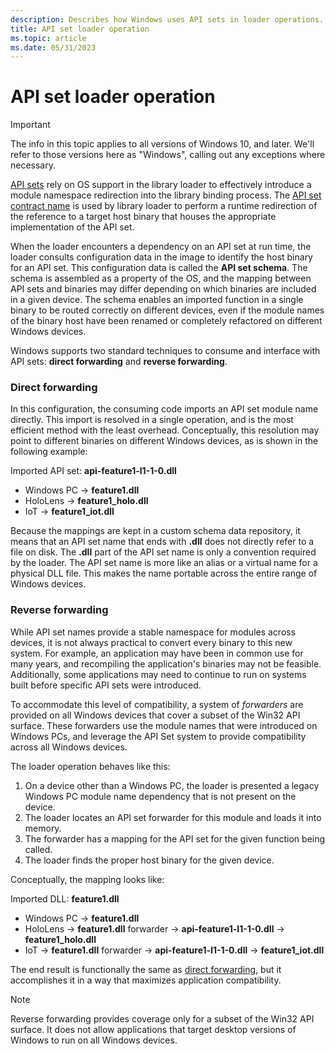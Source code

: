 ```yaml
---
description: Describes how Windows uses API sets in loader operations. 
title: API set loader operation
ms.topic: article
ms.date: 05/31/2023
---
```


# API set loader operation

> [!IMPORTANT]
> The info in this topic applies to all versions of Windows 10, and later. We'll refer to those versions here as "Windows", calling out any exceptions where necessary.

[API sets](windows-apisets.md) rely on OS support in the library loader to effectively introduce a module namespace redirection into the library binding process. The [API set contract name](windows-apisets.md#api-set-contract-names) is used by library loader to perform a runtime redirection of the reference to a target host binary that houses the appropriate implementation of the API set.

When the loader encounters a dependency on an API set at run time, the loader consults configuration data in the image to identify the host binary for an API set. This configuration data is called the **API set schema**. The schema is assembled as a property of the OS, and the mapping between API sets and binaries may differ depending on which binaries are included in a given device. The schema enables an imported function in a single binary to be routed correctly on different devices, even if the module names of the binary host have been renamed or completely refactored on different Windows devices.

Windows supports two standard techniques to consume and interface with API sets: **direct forwarding** and **reverse forwarding**.

### Direct forwarding

In this configuration, the consuming code imports an API set module name directly. This import is resolved in a single operation, and is the most efficient method with the least overhead. Conceptually, this resolution may point to different binaries on different Windows devices, as is shown in the following example:

Imported API set: **api-feature1-l1-1-0.dll**
-  Windows PC -> **feature1.dll**
-  HoloLens -> **feature1_holo.dll**
-  IoT -> **feature1_iot.dll**

Because the mappings are kept in a custom schema data repository, it means that an API set name that ends with **.dll** does not directly refer to a file on disk. The **.dll** part of the API set name is only a convention required by the loader. The API set name is more like an alias or a virtual name for a physical DLL file. This makes the name portable across the entire range of Windows devices.

### Reverse forwarding

While API set names provide a stable namespace for modules across devices, it is not always practical to convert every binary to this new system. For example, an application may have been in common use for many years, and recompiling the application's binaries may not be feasible. Additionally, some applications may need to continue to run on systems built before specific API sets were introduced.

To accommodate this level of compatibility, a system of *forwarders* are provided on all Windows devices that cover a subset of the Win32 API surface. These forwarders use the module names that were introduced on Windows PCs, and leverage the API Set system to provide compatibility across all Windows devices.

The loader operation behaves like this:

1.  On a device other than a Windows PC, the loader is presented a legacy Windows PC module name dependency that is not present on the device.
2.  The loader locates an API set forwarder for this module and loads it into memory.
3.  The forwarder has a mapping for the API set for the given function being called.
4.  The loader finds the proper host binary for the given device.

Conceptually, the mapping looks like:

Imported DLL: **feature1.dll**
- Windows PC -> **feature1.dll**
- HoloLens -> **feature1.dll** forwarder -> **api-feature1-l1-1-0.dll** -> **feature1_holo.dll**
- IoT -> **feature1.dll** forwarder -> **api-feature1-l1-1-0.dll** -> **feature1_iot.dll**

The end result is functionally the same as [direct forwarding](#direct-forwarding), but it accomplishes it in a way that maximizes application compatibility.

> [!NOTE]
> Reverse forwarding provides coverage only for a subset of the Win32 API surface. It does not allow applications that target desktop versions of Windows to run on all Windows devices.
